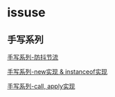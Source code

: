 # issuse

## 手写系列

[手写系列-防抖节流](https://github.com/ahaow/issuse/issues/3)

[手写系列-new实现 & instanceof实现](https://github.com/ahaow/issuse/issues/5)

[手写系列-call, apply实现 ](https://github.com/ahaow/issuse/issues/7)
